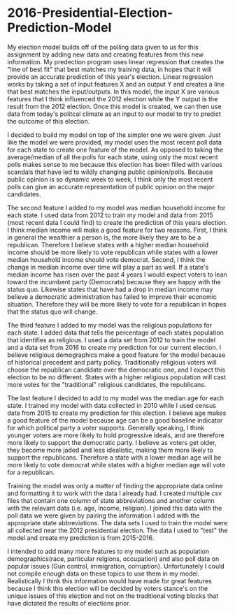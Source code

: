# 2016-Presidential-Election-Prediction-Model

My election model builds off of the polling data given to us for this assignment by adding new data and creating features from this new information. My predection program uses linear regression that creates the "line of best fit" that best matches my training data, in hopes that it will provide an accurate prediction of this year's election. Linear regression works by taking a set of input features X and an output Y and creates a line that best matches the input/outputs. In this model, the input X are various features that I think influenced the 2012 election while the Y output is the result from the 2012 election. Once this model is created, we can then use data from today's politcal climate as an input to our model to try to predict the outcome of this election. 

I decided to build my model on top of the simpler one we were given. Just like the model we were provided, my model uses the most recent poll data for each state to create one feature of the model. As opposed to taking the average/median of all the polls for each state, using only the most recent polls makes sense to me because this election has been filled with various scandals that have led to wildly changing public opinion/polls. Because public opinion is so dynamic week to week, I think only the most recent polls can give an accurate representation of public opinion on the major candidates. 

The second feature I added to my model was median household income for each state. I used data from 2012 to train my model and data from 2015 (most recent data I could find) to create the prediction of this years election. I think median income will make a good feature for two reasons. First, I think in general the wealthier a person is, the more likely they are to be a republican. Therefore I believe states with a higher median household income should be more likely to vote republican while states with a lower median household income should vote democrat. Second, I think the change in median income over time will play a part as well. If a state's median income has risen over the past 4 years I would expect voters to lean toward the incumbent party (Democrats) because they are happy with the status quo. Likewise states that have had a drop in median income may believe a democratic administration has failed to improve their economic situation. Therefore they will be more likely to vote for a republican in hopes that the status quo will change.

The third feature I added to my model was the religious populations for each state. I added data that tells the percentage of each states population that identifies as religious. I used a data set from 2012 to train the model and a data set from 2016 to create my prediction for our current election. I believe religious demographics make a good feature for the model because of historical precedent and party policy. Traditionally religious voters will choose the republican candidate over the democratic one, and I expect this election to be no different. States with a higher religious population will cast more votes for the "traditional" religious candidates, the republicans.

The last feature I decided to add to my model was the median age for each state. I trained my model with data collected in 2010 while I used census data from 2015 to create my prediction for this election. I believe age makes a good feature of the model because age can be a good baseline indicator for which political party a voter supports. Generally speaking, I think younger voters are more likely to hold progressive ideals, and are therefore more likely to support the democratic party. I believe as voters get older, they become more jaded and less idealistic, making them more likely to support the republicans. Therefore a state with a lower median age will be more likely to vote democrat while states with a higher median age will vote for a republican.

Training the model was only a matter of finding the appropriate data online and formatting it to work with the data I already had. I created multiple csv files that contain one column of state abbreviations and another column with the relevant data (i.e. age, income, religion). I joined this data with the poll data we were given by pairing the information I added with the appropriate state abbreviations. The data sets I used to train the model were all collected near the 2012 presidential election. The data I used to "test" the model and create my prediction is from 2015-2016.

I intended to add many more features to my model such as population demographics(race, particular relgions, occupation) and also poll data on popular issues (Gun control, immigration, corruption). Unfortunately I could not compile enough data on these topics to use them in my model. Realistically I think this information would have made for great features because I think this election will be decided by voters stance's on the unique issues of this election and not on the traditional voting blocks that have dictated the results of elections prior.  
